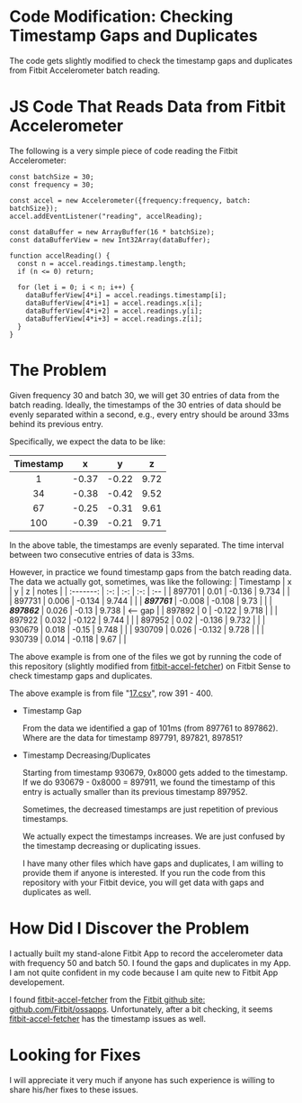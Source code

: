 # Code Modification: Checking Timestamp Gaps and Duplicates
The code gets slightly modified to check the timestamp gaps and duplicates from Fitbit Accelerometer batch reading.

# JS Code That Reads Data from Fitbit Accelerometer
The following is a very simple piece of code reading the Fitbit Accelerometer:
```
const batchSize = 30;
const frequency = 30;

const accel = new Accelerometer({frequency:frequency, batch: batchSize});
accel.addEventListener("reading", accelReading);

const dataBuffer = new ArrayBuffer(16 * batchSize);
const dataBufferView = new Int32Array(dataBuffer);

function accelReading() {
  const n = accel.readings.timestamp.length;
  if (n <= 0) return;

  for (let i = 0; i < n; i++) {
    dataBufferView[4*i] = accel.readings.timestamp[i];
    dataBufferView[4*i+1] = accel.readings.x[i];
    dataBufferView[4*i+2] = accel.readings.y[i];
    dataBufferView[4*i+3] = accel.readings.z[i];
  }
}
```

# The Problem
Given frequency 30 and batch 30, we will get 30 entries of data from the batch reading. Ideally, the timestamps of
the 30 entries of data should be evenly separated within a second, e.g., every entry should be around 33ms behind
its previous entry. 

Specifically, we expect the data to be like:

| Timestamp | x | y | z |
| :-------: | :-: | :-: | :-: |
| 1 | -0.37 | -0.22 | 9.72 |
| 34 | -0.38 | -0.42 | 9.52 |
| 67 | -0.25 | -0.31 | 9.61 |
| 100 | -0.39 | -0.21 | 9.71 |

In the above table, the timestamps are evenly separated. The time interval between two consecutive entries of data is 33ms.

However, in practice we found timestamp gaps from the batch reading data. The data we actually got, sometimes, was like the following:
| Timestamp | x | y | z | notes |
| :-------: | :-: | :-: | :-: | :-- |
| 897701 | 0.01 | -0.136 | 9.734 | |
| 897731 | 0.006 | -0.134 | 9.744 | |
| **_897761_** | -0.008 | -0.108 | 9.73 | |
| **_897862_** | 0.026 | -0.13 | 9.738 | <-- gap |
| 897892 | 0 | -0.122 | 9.718 | |
| 897922 | 0.032 | -0.122 | 9.744 | |
| 897952 | 0.02 | -0.136 | 9.732 | |
| 930679 | 0.018 | -0.15 | 9.748 | |
| 930709 | 0.026 | -0.132 | 9.728 | |
| 930739 | 0.014 | -0.118 | 9.67 | |

The above example is from one of the files we got by running the code of this repository (slightly modified from [fitbit-accel-fetcher](https://github.com/gondwanasoft/fitbit-accel-fetcher)) on Fitbit Sense to check timestamp gaps and duplicates. 

The above example is from file "[17.csv](/17.csv)", row 391 - 400. 

- Timestamp Gap
  
   From the data we identified a gap of 101ms (from 897761 to 897862). Where are the data for timestamp 897791, 897821, 897851?

- Timestamp Decreasing/Duplicates 

  Starting from timestamp 930679, 0x8000 gets added to the timestamp. If we do 930679 - 0x8000 = 897911, we found the timestamp of this entry is actually smaller than its previous timestamp 897952. 

  Sometimes, the decreased timestamps are just repetition of previous timestamps.

  We actually expect the timestamps increases. We are just confused by the timestamp decreasing or duplicating issues.

  I have many other files which have gaps and duplicates, I am willing to provide them if anyone is interested. If you run the code from this repository with your Fitbit device, you will get data with gaps and duplicates as well.


# How Did I Discover the Problem
I actually built my stand-alone Fitbit App to record the accelerometer data with frequency 50 and batch 50. I found the gaps and duplicates in my App. I am not quite confident in my code because I am quite new to Fitbit App developement.

I found [fitbit-accel-fetcher](https://github.com/gondwanasoft/fitbit-accel-fetcher) from the [Fitbit github site: github.com/Fitbit/ossapps](https://github.com/Fitbit/ossapps). Unfortunately, after a bit checking, it seems [fitbit-accel-fetcher](https://github.com/gondwanasoft/fitbit-accel-fetcher) has the timestamp issues as well.

# Looking for Fixes
I will appreciate it very much if anyone has such experience is willing to share his/her fixes to these issues.
